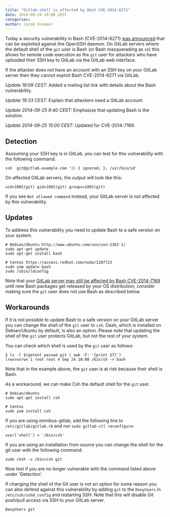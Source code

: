 ```yaml
---
title: "Gitlab-shell is affected by Bash CVE-2014-6271"
date: 2014-09-24 19:00 CEST
categories:
author: Jacob Vosmaer
---
```


Today a security vulnerability in Bash (CVE-2014-6271) [was
announced](http://www.openwall.com/lists/oss-security/2014/09/24/12) that can
be exploited against the OpenSSH daemon. On GitLab servers where the default
shell of the `git` user is Bash (or Bash masquerading as `sh`) this allows for
remote code execution as the `git` user for attackers who have uploaded their
SSH key to GitLab via the GitLab web interface.

If the attacker does not have an account with an SSH key on your GitLab server
then they cannot exploit Bash CVE-2014-6271 via GitLab.

<!--more-->

_Update 19:09 CEST:_ Added a mailing list link with details about the Bash
vulnerability.

_Update 19:33 CEST:_ Explain that attackers need a GitLab account.

_Update 2014-09-25 9:40 CEST:_ Emphasize that updating Bash is the solution.

_Update 2014-09-25 15:00 CEST:_ Updated for CVE-2014-7169.

## Detection

Asssuming your SSH key is in GitLab, you can test for this vulnerability with
the following command:

```
ssh  git@gitlab.example.com '() { ignored; }; /usr/bin/id'
```

On affected GitLab servers, the output will look like this:

```
uid=1001(git) gid=1001(git) groups=1001(git)
```

If you see `Not allowed command` instead, your GitLab server is not affected by
this vulnerability.

## Updates

To address this vulnerability you need to update Bash to a safe version on your
system.

```
# Debian/Ubuntu http://www.ubuntu.com/usn/usn-2362-1/
sudo apt-get update
sudo apt-get install bash

# Centos https://access.redhat.com/node/1207723
sudo yum update bash
sudo /sbin/ldconfig
```

Note that your [GitLab server may still be affected by Bash
CVE-2014-7169](/2014/09/25/gitlab-shell-and-bash-cve-2014-7169/) until new Bash
packages get released by your OS distribution; consider making sure the `git`
user does not use Bash as described below.

<a name="workarounds"></a>
## Workarounds

If it is not possible to update Bash to a safe version on your GitLab server
you can change the shell of the `git` user to `csh`. Dash, which is installed
on Debian/Ubuntu by default, is also an option. Please note that updating the
shell of the `git` user protects GitLab, but not the rest of your system.

You can check which shell is used by the `git` user as follows:

```
$ ls -l $(getent passwd git | awk -F: '{print $7}')
lrwxrwxrwx 1 root root 4 Sep 24 18:08 /bin/sh -> bash
```

Note that in the example above, the `git` user is at risk because their shell
is Bash.

As a workaround, we can make Csh the default shell for the `git` user.

```
# Debian/Ubuntu
sudo apt-get install csh

# Centos
sudo yum install csh
```

If you are using omnibus-gitlab, add the following line to
`/etc/gitlab/gitlab.rb` and run `sudo gitlab-ctl reconfigure`:

```
user['shell'] = '/bin/csh'
```

If you are using an installation from source you can change the shell for the
git user with the following command:

```
sudo chsh -s /bin/csh git
```

Now test if you are no longer vulnerable with the command listed above under
'Detection'.

If changing the shell of the Git user is not an option for some reason you can
also defend against this vulnerability by adding `git` to the `DenyUsers` in
`/etc/ssh/sshd_config` and restarting SSH. Note that this will disable Git
push/pull access via SSH to your GitLab server.

```
DenyUsers git
```
